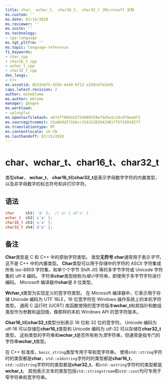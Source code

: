 ```yaml
---
title: char、 wchar_t、 char16_t、 char32_t |Microsoft 文档
ms.custom: ''
ms.date: 02/14/2018
ms.reviewer: ''
ms.suite: ''
ms.technology:
- cpp-language
ms.tgt_pltfrm: ''
ms.topic: language-reference
f1_keywords:
- char_cpp
- char16_t_cpp
- wchar_t_cpp
- char32_t_cpp
dev_langs:
- C++
ms.assetid: 6b33e9f5-455b-4e49-8f12-a150cbfe2e5b
caps.latest.revision: 2
author: mikeblome
ms.author: mblome
manager: ghogen
ms.workload:
- cplusplus
ms.openlocfilehash: a87eff9801b2754909159ef4d5e2c24c079ee8f1
ms.sourcegitcommit: 23a0ddd271bbcc31631283542981ff5f1693d27f
ms.translationtype: MT
ms.contentlocale: zh-CN
ms.lasthandoff: 02/15/2018
---
```

# <a name="char-wchart-char16t-char32t"></a>char、wchar_t、char16_t、char32_t
类型**char**， **wchar_t**， **char16_t**和**char32_t**是表示字母数字字符的内置类型，以及非字母数字的标志符号和非打印字符。

## <a name="syntax"></a>语法

```cpp  
char     ch1{ 'a' };  // or { u8'a' }   
wchar_t  ch2{ L'a' };    
char16_t ch3{ u'a' };    
char32_t ch4{ U'a' };  
```  
  
## <a name="remarks"></a>备注

**Char**类型是 C 和 C++ 中的原始字符类型。 类型**无符号 char**通常用于表示*字节*，这不是 C++ 中的内置类型。 **Char**类型可以用于存储中的字符的 ASCII 字符集或所有 iso-8859 字符集，和单个个字节 Shift JIS 等的多字节字符或 Unicode 字符集的 utf-8 编码。 字符串**char**类型统称为*缩小*字符串，即使用于多字节字符进行编码。 Microsoft 编译器中**char**是 8 位类型。

**Wchar_t**类型为实现定义的宽字符类型。 在 Microsoft 编译器中，它表示用于存储 Unicode 编码为 UTF 16LE，16 位宽字符在 Windows 操作系统上的本机字符类型。 通用 C 运行时 (UCRT) 库函数使用的宽字符版本**wchar_t**和其指针和数组类型作为参数和返回值，像那样的本机 Windows API 的宽字符版本。

**Char16_t**和**char32_t**类型分别表示 16 位和 32 位的宽字符。 Unicode 编码为 utf-16 可以存储在**char16_t**类型和 Unicode 编码为 utf-32 可以存储在**char32_t**类型。 这些类型的字符串和**wchar_t**是否所有称为*宽*字符串，但通常是指专门的字符串**wchar_t**类型。

在 C++ 标准库，`basic_string`类型专用于窄和宽字符串。 使用`std::string`字符时的类型都是**char**，`std::u16string`字符时的类型都是**char16_t**，`std::u32string`字符时的类型都是**char32_t**，和`std::wstring`字符时的类型都是**wchar_t**。 其他表示文本的类型包括`std::stringstream`和`std::cout`均可专用于窄字符串和宽字符串。  
  
